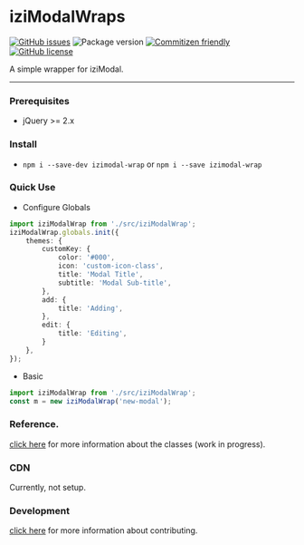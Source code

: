 # iziModalWraps

[![GitHub issues](https://img.shields.io/github/issues/voltsonic/javascript-izimodal-wrap)](https://github.com/voltsonic/javascript-izimodal-wrap/issues)
![Package version](https://img.shields.io/badge/version-1.0.0-informational)
[![Commitizen friendly](https://img.shields.io/badge/commitizen-friendly-brightgreen.svg)](http://commitizen.github.io/cz-cli/)
[![GitHub license](https://img.shields.io/github/license/voltsonic/javascript-izimodal-wrap)](https://github.com/voltsonic/javascript-izimodal-wrap/blob/master/LICENSE)

A simple wrapper for iziModal.

---

### Prerequisites

- jQuery >= 2.x

### Install

- `npm i --save-dev izimodal-wrap` or `npm i --save izimodal-wrap`

### Quick Use

- Configure Globals
```typescript
import iziModalWrap from './src/iziModalWrap'; 
iziModalWrap.globals.init({
    themes: {
        customKey: {
            color: '#000',
            icon: 'custom-icon-class',
            title: 'Modal Title',
            subtitle: 'Modal Sub-title',
        },
        add: {
            title: 'Adding',
        },
        edit: {
            title: 'Editing',
        }
    },
});
```

- Basic
```typescript
import iziModalWrap from './src/iziModalWrap'; 
const m = new iziModalWrap('new-modal');
```

### Reference.

[click here](./docs/README.md) for more information about the classes (work in progress).

### CDN

Currently, not setup.

### Development

[click here](./developer/DEVELOPMENT.md) for more information about contributing.
